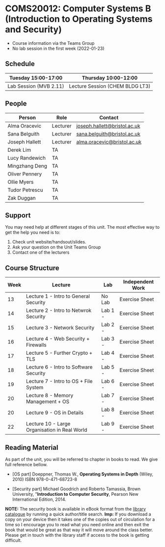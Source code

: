 # COMS20012: Computer Systems B (Introduction to Operating Systems and Security)


- Course information via the Teams Group
- No lab session in the first week (2022-01-23)

## Schedule

| Tuesday  15:00-17:00     | Thursday 10:00-12:00  |
|------------------------|---------------------|
| Lab Session (MVB 2.11) | Lecture Session (CHEM BLDG LT3) |

## People

| Person               | Role     | Contact                      |
|----------------------|----------|------------------------------|
| Alma Oracevic        | Lecturer | joseph.hallett@bristol.ac.uk |
| Sana Belguith        | Lecturer | sana.belguith@bristol.ac.uk  |
| Joseph Hallett       | Lecturer | alma.oracevic@bristol.ac.uk  |
| Derek Lim            | TA       |                              |
| Lucy Randewich       | TA       |                              |
| Mingzhang Deng       | TA       |                              |
| Oliver Pennery       | TA       |                              |
| Ollie Myers          | TA       |                              |
| Tudor Petrescu       | TA       |                              |
| Zak Duggan           | TA       |                              |

## Support

You may need help at different stages of this unit.
The most effective way to get the help you need is to:

1. Check unit website/handsout/slides.
2. Ask your question on the Unit Teams Group
3. Contact one of the lecturers

## Course Structure



| Week | Lecture | Lab | Independent Work |
|------|---------|-----|------------------|
| 13 | Lecture 1 - Intro to General Security | No Lab | Exercise Sheet |
| 14 | Lecture 2 - Intro to Netwrok Security | Lab 1 - | Exercise Sheet |
| 15 | Lecture 3 - Network Security | Lab 2 - | Exercise Sheet |
| 16 | Lecture 4 - Web Security + Firewalls | Lab 3 -  | Exercise Sheet|
| 17 | Lecture 5 - Further Crypto + TLS | Lab 4 -  | Exercise Sheet|
| 18 | Lecture 6 - Intro to Software Security | Lab 5 -  | Exercise Sheet |
| 19 | Lecture 7 - Intro to OS + File System| Lab 6 - | Exercise Sheet |
| 20 | Lecture 8 - Memory Management + OS  | Lab 7 - | Exercise Sheet|
| 20 | Lecture 9 - OS in Details | Lab 8 - | Exercise Sheet|
| 22 | Lecture 10 - Large Organisation in Real World | Lab 9 -  | Exercise Sheet |


<!--
| 20 | [Lecture 7 - Scheduling](lectures/LECTURE7.md) | [Lab 6 - Synchronization](labs/LAB6.md) | [Exercise Sheet](exercises/EXERCISES7.md) |
| Break | Easter Break | Easter Break | Easter Break |
| 24 | Revision Week | Revision Week | Revision Week |
-->

## Reading Material

As part of the unit, you will be referred to chapter in books to read.
We give full reference bellow.

- [OS part] Doeppner, Thomas W., **Operating Systems in Depth** (Wiley, 2010) ISBN 978-0-471-68723-8

- [Security part] Michael Goodrich and Roberto Tamassia, Brown University, "**Introduction to Computer Security**, Pearson New International Edition, 2014.

**NOTE:** The security book is available in eBook format from the [library catalogue](http://www.bris.ac.uk/library/) by running a quick author/title search. **Imp:** If you download a copy on your device then it takes one of the copies out of circulation for a time so I encourage you to read what you need online and then exit the book that would be great as that way it will move around the class better. Please get in touch with the library staff if access to the book is getting difficult.
